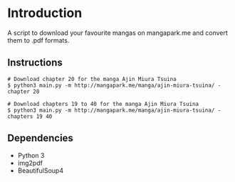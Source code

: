 # Introduction

A script to download your favourite mangas on mangapark.me and convert them to .pdf formats.

## Instructions

```
# Download chapter 20 for the manga Ajin Miura Tsuina
$ python3 main.py -m http://mangapark.me/manga/ajin-miura-tsuina/ -chapter 20

# Download chapters 19 to 40 for the manga Ajin Miura Tsuina
$ python3 main.py -m http://mangapark.me/manga/ajin-miura-tsuina/ -chapters 19 40
```

## Dependencies

- Python 3
- img2pdf
- BeautifulSoup4